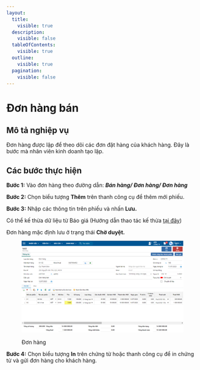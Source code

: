 ```yaml
---
layout:
  title:
    visible: true
  description:
    visible: false
  tableOfContents:
    visible: true
  outline:
    visible: true
  pagination:
    visible: false
---
```


# Đơn hàng bán

## Mô tả nghiệp vụ

Đơn hàng được lập để theo dõi các đơn đặt hàng của khách hàng. Đây là bước mà nhân viên kinh doanh tạo lập.

## Các bước thực hiện

**Bước 1:** Vào đơn hàng theo đường dẫn: _**Bán hàng/ Đơn hàng/ Đơn hàng**_&#x20;

**Bước 2:** Chọn biểu tượng **Thêm** trên thanh công cụ để thêm mới phiếu.

**Bước 3:** Nhập các thông tin trên phiếu và nhấn **Lưu.**

Có thể kế thừa dữ liệu từ Báo giá (Hướng dẫn thao tác kế thừa [tại đây](http://127.0.0.1:5000/s/rcD7ImF1NXzNzFohN8p5/thao-tac-chuc-nang-tren-he-thong/ke-thua-du-lieu-theo-quy-trinh))

&#x20;Đơn hàng mặc định lưu ở trạng thái **Chờ duyệt.**

<figure><img src="../../.gitbook/assets/image (100).png" alt=""><figcaption><p>Đơn hàng</p></figcaption></figure>

**Bước 4:** Chọn biểu tượng **In** trên chứng từ hoặc thanh công cụ để in chứng từ và gửi đơn hàng cho khách hàng.

